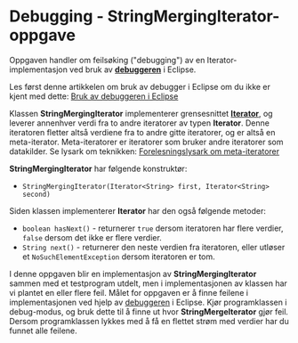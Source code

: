 # Debugging - StringMergingIterator-oppgave

Oppgaven handler om feilsøking ("debugging") av en Iterator-implementasjon ved bruk av [**debuggeren**](https://www.ntnu.no/wiki/display/tdt4100/Bruk+av+debuggeren+i+Eclipse) i Eclipse.

Les først denne artikkelen om bruk av debugger i Eclipse om du ikke er kjent med dette: [Bruk av debuggeren i Eclipse](https://www.ntnu.no/wiki/display/tdt4100/Bruk+av+debuggeren+i+Eclipse)

Klassen **StringMergingIterator** implementerer grensesnittet [**Iterator<String>**](https://www.ntnu.no/wiki/display/tdt4100/Iterasjon+med+Iterator+og+Iterable), og leverer annenhver verdi fra to andre iteratorer av typen **Iterator<String>**. Denne iteratoren fletter altså verdiene fra to andre gitte iteratorer, og er altså en meta-iterator. Meta-iteratorer er iteratorer som bruker andre iteratorer som datakilder. Se lysark om teknikken: [Forelesningslysark om meta-iteratorer](https://docs.google.com/file/d/0B9IltfWcNirndERTb1RnTGM3YWs/preview)

**StringMergingIterator** har følgende konstruktør:

- `StringMergingIterator(Iterator<String> first, Iterator<String> second)`

Siden klassen implementerer **Iterator<String>** har den også følgende metoder:

- `boolean hasNext()` - returnerer `true` dersom iteratoren har flere verdier, `false` dersom det ikke er flere verdier.
- `String next()` - returnerer den neste verdien fra iteratoren, eller utløser et `NoSuchElementException` dersom iteratoren er tom.

I denne oppgaven blir en implementasjon av **StringMergingIterator** sammen med et testprogram utdelt, men i implementasjonen av klassen har vi plantet en eller flere feil. Målet for oppgaven er å finne feilene i implementasjonen ved hjelp av [debuggeren](https://www.ntnu.no/wiki/display/tdt4100/Bruk+av+debuggeren+i+Eclipse) i Eclipse. Kjør programklassen i debug-modus, og bruk dette til å finne ut hvor **StringMergeIterator** gjør feil. Dersom programklassen lykkes med å få en flettet strøm med verdier har du funnet alle feilene.
